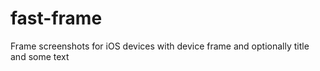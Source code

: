 # fast-frame
Frame screenshots for iOS devices with device frame and optionally title and some text


